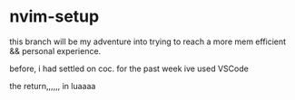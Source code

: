 # nvim-setup

this branch will be my adventure into trying to reach a more mem efficient && personal experience.

before, i had settled on coc.
for the past week ive used VSCode

the return,,,,,, in luaaaa
